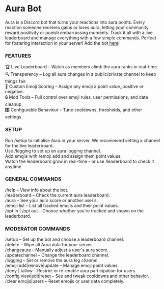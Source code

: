 # Aura Bot

Aura is a Discord bot that turns your reactions into aura points. Every reaction someone receives gains or loses aura, letting your community reward positivity or punish embarrassing moments. Track it all with a live leaderboard and manage everything with a few simple commands. Perfect for fostering interaction in your server! Add the bot [here](https://discord.com/oauth2/authorize?client_id=1356113401071407345)!

### FEATURES
🏆 Live Leaderboard – Watch as members climb the aura ranks in real-time.  
🔍 Transparency – Log all aura changes in a public/private channel to keep things fair.  
🎯 Custom Emoji Scoring – Assign any emoji a point value, positive or negative.  
🔒 Mod Tools – Full control over emoji rules, user permissions, and data cleanup.  
🎛️ Configurable Behaviour – Tune cooldowns, thresholds, and other settings.  

### SETUP
Run /setup to initialise Aura in your server. We recommend setting a channel for the live leaderboard.  
Use /logging to set up an aura logging channel.  
Add emojis with /emoji add and assign them point values.  
Watch the leaderboard grow in real-time - or use /leaderboard to check it anytime.  

### GENERAL COMMANDS
/help – View info about the bot.  
/leaderboard – Check the current aura leaderboard.  
/aura – See your aura score or another user’s.  
/emoji list – List all tracked emojis and their point values.  
/opt in | /opt out – Choose whether you're tracked and shown on the leaderboard.  

### MODERATOR COMMANDS
/setup – Set up the bot and choose a leaderboard channel.  
/delete – Wipe all Aura data for your server.  
/changeaura – Manually adjust a user's aura score.  
/updatechannel – Change the leaderboard channel.  
/logging – Set or remove the aura log channel.  
/emoji add|remove|update – Manage emoji point values.  
/deny | /allow – Restrict or re-enable aura participation for users.  
/config view|edit|reset – See and tweak cooldowns and other behavior.  
/clear emojis|users – Reset emojis or user data completely.  
